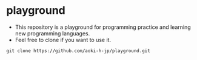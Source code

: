 # playground

- This repository is a playground for programming practice and learning new programming languages.
- Feel free to clone if you want to use it.

```shell
git clone https://github.com/aoki-h-jp/playground.git
```

